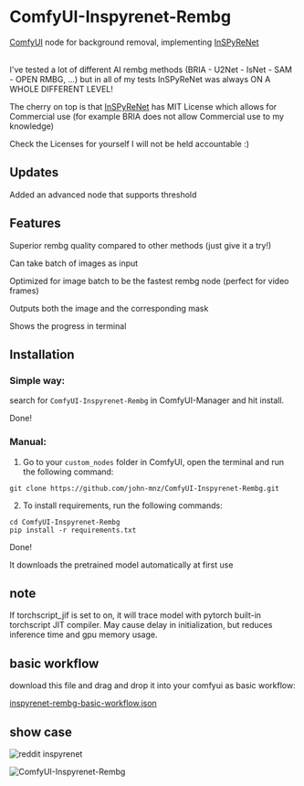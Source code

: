 ﻿# ComfyUI-Inspyrenet-Rembg
[ComfyUI](https://github.com/comfyanonymous/ComfyUI) node for background removal, implementing [InSPyReNet](https://github.com/plemeri/InSPyReNet)
</br></br>

I've tested a lot of different AI rembg methods (BRIA - U2Net - IsNet - SAM - OPEN RMBG, ...) but in all of my tests InSPyReNet was always ON A WHOLE DIFFERENT LEVEL!

The cherry on top is that [InSPyReNet](https://github.com/plemeri/InSPyReNet) has MIT License which allows for Commercial use (for example BRIA does not allow Commercial use to my knowledge)

Check the Licenses for yourself I will not be held accountable :)

## Updates

Added an advanced node that supports threshold

## Features

Superior rembg quality compared to other methods (just give it a try!)

Can take batch of images as input

Optimized for image batch to be the fastest rembg node (perfect for video frames)

Outputs both the image and the corresponding mask

Shows the progress in terminal


## Installation 

### Simple way:

search for  `ComfyUI-Inspyrenet-Rembg` in ComfyUI-Manager and hit install.

Done!

### Manual:

1. Go to your `custom_nodes` folder in ComfyUI, open the terminal and run the following command:

```
git clone https://github.com/john-mnz/ComfyUI-Inspyrenet-Rembg.git
```

2. To install requirements, run the following commands:

```
cd ComfyUI-Inspyrenet-Rembg
pip install -r requirements.txt
```
Done!

It downloads the pretrained model automatically at first use

## note 
If torchscript_jif is set to on, it will trace model with pytorch built-in torchscript JIT compiler. May cause delay in initialization, but reduces inference time and gpu memory usage.

## basic workflow 

download this file and drag and drop it into your comfyui as basic workflow:

[inspyrenet-rembg-basic-workflow.json](https://github.com/user-attachments/files/16311386/inspyrenet-rembg-basic-workflow.json)


## show case 

![reddit inspyrenet](https://github.com/user-attachments/assets/bbc36135-1913-4ba3-83e4-6ab86e65ec98)

![ComfyUI-Inspyrenet-Rembg](https://github.com/user-attachments/assets/e1817609-7645-4d72-b187-0cf5e74cb6c5)
